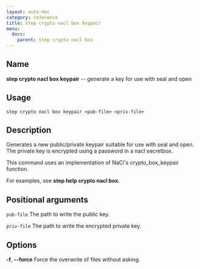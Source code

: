 ```yaml
---
layout: auto-doc
category: reference
title: step crypto nacl box keypair
menu:
  docs:
    parent: step crypto nacl box
---
```


## Name
**step crypto nacl box keypair** -- generate a key for use with seal and open

## Usage

```raw
step crypto nacl box keypair <pub-file> <priv-file>
```

## Description

Generates a new public/private keypair suitable for use with seal and open.
The private key is encrypted using a password in a nacl secretbox.

This command uses an implementation of NaCl's crypto_box_keypair function.

For examples, see **step help crypto nacl box**.

## Positional arguments

`pub-file`
The path to write the public key.

`priv-file`
The path to write the encrypted private key.

## Options


**-f**, **--force**
Force the overwrite of files without asking.

